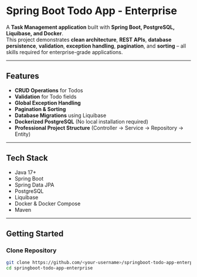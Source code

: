 # Spring Boot Todo App - Enterprise 

A **Task Management application** built with **Spring Boot, PostgreSQL, Liquibase, and Docker**.  
This project demonstrates **clean architecture**, **REST APIs**, **database persistence**, **validation**, **exception handling**, **pagination**, and **sorting** – all skills required for enterprise-grade applications.

---

## Features

- **CRUD Operations** for Todos
- **Validation** for Todo fields
- **Global Exception Handling**
- **Pagination & Sorting**
- **Database Migrations** using Liquibase
- **Dockerized PostgreSQL** (No local installation required)
- **Professional Project Structure** (Controller → Service → Repository → Entity)

---

## Tech Stack

- Java 17+
- Spring Boot
- Spring Data JPA
- PostgreSQL
- Liquibase
- Docker & Docker Compose
- Maven

---

## Getting Started

### Clone Repository

```bash
git clone https://github.com/<your-username>/springboot-todo-app-enterprise.git
cd springboot-todo-app-enterprise
